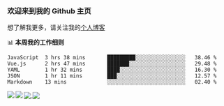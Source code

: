 ### 欢迎来到我的 Github 主页

想了解我更多，请关注我的[个人博客](https://chinesee.github.io/my-awsome-blog/)


📊 **本周我的工作细则**
<!--START_SECTION:waka-->
```text
JavaScript  3 hrs 38 mins       █████████░░░░░░░░░░░░░░░░   38.46 % 
Vue.js      2 hrs 47 mins       ███████░░░░░░░░░░░░░░░░░░   29.48 % 
YAML        1 hr 32 mins        ████░░░░░░░░░░░░░░░░░░░░░   16.30 % 
JSON        1 hr 11 mins        ███░░░░░░░░░░░░░░░░░░░░░░   12.57 % 
Markdown    13 mins             ░░░░░░░░░░░░░░░░░░░░░░░░░   02.40 %
```
<!--END_SECTION:waka-->

  <a href="https://github.com/anuraghazra/github-readme-stats/blob/master/readme_cn.md">
    <img align="center" src="https://github-readme-stats.vercel.app/api?username=Chinesee&show_icons=true&title_color=ffcb6b&text_color=9aaccd&icon_color=82aaff&bg_color=292d3e" />
  </a>
  <a href="https://github.com/anuraghazra/github-readme-stats/blob/master/readme_cn.md">
    <img align="center" src="https://github-readme-stats.anuraghazra1.vercel.app/api/top-langs/?username=Chinesee&hide_langs_below=0&title_color=ffcb6b&text_color=9aaccd&icon_color=82aaff&bg_color=292d3e" />
  </a>
  
  <a href="https://github.com/Chinesee/eason-club">
    <img align="left" src="https://github-readme-stats.vercel.app/api/pin/?username=Chinesee&repo=eason-club&title_color=ffcb6b&text_color=9aaccd&icon_color=82aaff&bg_color=292d3e" />
  </a>
  <a href="https://github.com/Chinesee/love-share-service" target="_blank">
    <img align="left" src="https://github-readme-stats.vercel.app/api/pin/?username=Chinesee&repo=love-share-service&title_color=ffcb6b&text_color=9aaccd&icon_color=82aaff&bg_color=292d3e" />
  </a>
